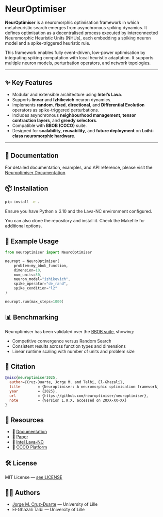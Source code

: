 # NeurOptimiser

**NeurOptimiser** is a neuromorphic optimisation framework in which metaheuristic search emerges from asynchronous spiking dynamics. It defines optimisation as a decentralised process executed by interconnected Neuromorphic Heuristic Units (NHUs), each embedding a spiking neuron model and a spike-triggered heuristic rule.

This framework enables fully event-driven, low-power optimisation by integrating spiking computation with local heuristic adaptation. It supports multiple neuron models, perturbation operators, and network topologies.

---

## ✨ Key Features

- Modular and extensible architecture using **Intel’s Lava**.
- Supports **linear** and **Izhikevich** neuron dynamics.
- Implements **random**, **fixed**, **directional**, and **Differential Evolution** operators as spike-triggered perturbations.
- Includes asynchronous **neighbourhood management**, **tensor contraction layers**, and **greedy selectors**.
- Compatible with **BBOB (COCO)** suite.
- Designed for **scalability**, **reusability**, and **future deployment** on **Loihi-class neuromorphic hardware**.

---

## 📖 Documentation
For detailed documentation, examples, and API reference, please visit the [Neuroptimiser Documentation](https://neuroptimiser.github.io/).

## 📦 Installation

```bash
pip install -e .
```
Ensure you have Python ≥ 3.10 and the Lava-NC environment configured.

You can also clone the repository and install it. Check the Makefile for additional options.


## 🚀 Example Usage
```python
from neuroptimiser import NeuroOptimiser

neuropt = NeuroOptimiser(
    problem=my_bbob_function,
    dimension=10,
    num_units=30,
    neuron_model="izhikevich",
    spike_operator="de_rand",
    spike_condition="l2"
)

neuropt.run(max_steps=1000)
```

## 📊 Benchmarking
Neuroptimiser has been validated over the [BBOB suite](https://github.com/numbbo/coco), showing:
* Competitive convergence versus Random Search
* Consistent results across function types and dimensions
* Linear runtime scaling with number of units and problem size

## 🔬 Citation
```bibtex
@misc{neuroptimiser2025,
  author={Cruz-Duarte, Jorge M. and Talbi, El-Ghazali},
  title        = {Neuroptimiser: A neuromorphic optimisation framework},
  year         = {2025},
  url          = {https://github.com/neuroptimiser/neuroptimiser},
  note         = {Version 1.0.X, accessed on 20XX-XX-XX}
}
```

## 🔗 Resources
* 📘 [Documentation](https://neuroptimiser.github.io)
* 📜 [Paper](https://doi.org/10.48550/arXiv.2507.08320)
* 🧠 [Intel Lava-NC](https://github.com/lava-nc/lava)
* 🧪 [COCO Platform](https://github.com/numbbo/coco)

## 🛠️ License
MIT License — [see LICENSE](LICENSE)

## 🧑‍💻 Authors
* [Jorge M. Cruz-Duarte](https://github.com/jcrvz) — University of Lille
* El-Ghazali Talbi — University of Lille